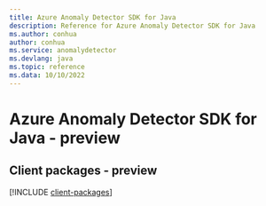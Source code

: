 ```yaml
---
title: Azure Anomaly Detector SDK for Java
description: Reference for Azure Anomaly Detector SDK for Java
ms.author: conhua
author: conhua
ms.service: anomalydetector
ms.devlang: java
ms.topic: reference
ms.data: 10/10/2022
---
```

# Azure Anomaly Detector SDK for Java - preview

## Client packages - preview
[!INCLUDE [client-packages](anomaly-detector-client-index.md)]